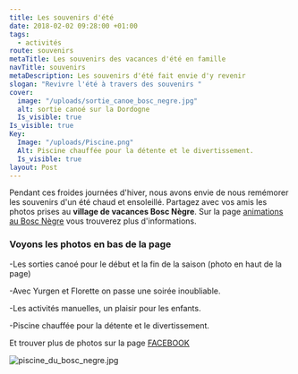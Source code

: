 ```yaml
---
title: Les souvenirs d'été
date: 2018-02-02 09:28:00 +01:00
tags:
  - activités
route: souvenirs
metaTitle: Les souvenirs des vacances d'été en famille
navTitle: souvenirs
metaDescription: Les souvenirs d'été fait envie d'y revenir
slogan: "Revivre l'été à travers des souvenirs "
cover:
  image: "/uploads/sortie_canoe_bosc_negre.jpg"
  alt: sortie canoé sur la Dordogne
  Is_visible: true
Is_visible: true
Key:
  Image: "/uploads/Piscine.png"
  Alt: Piscine chauffée pour la détente et le divertissement.
  Is_visible: true
layout: Post
---
```


Pendant ces froides journées d'hiver, nous avons envie de nous remémorer les souvenirs d'un été chaud et ensoleillé. Partagez avec vos amis les photos prises au **village de vacances Bosc Nègre**.
Sur la page [animations au Bosc Nègre](/animations/) vous trouverez plus d'informations.

### Voyons les photos en bas de la page

-Les sorties canoé pour le début et la fin de la saison (photo en haut de la page)

-Avec Yurgen et Florette on passe une soirée inoubliable.

-Les activités manuelles, un plaisir pour les enfants.

-Piscine chauffée pour la détente et le divertissement.

Et trouver plus de photos sur la page [FACEBOOK](https://www.facebook.com/pg/BoscNegre/photos/?tab=album&album_id=308056744262)

![piscine_du_bosc_negre.jpg](/uploads/Piscine.png)
